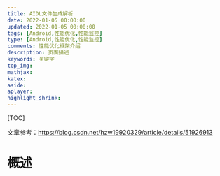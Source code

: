 ```yaml
---
title: AIDL文件生成解析
date: 2022-01-05 00:00:00
updated: 2022-01-05 00:00:00
tags: [Android,性能优化,性能监控]
type: [Android,性能优化,性能监控]
comments: 性能优化框架介绍
description: 页面描述
keywords: 关键字
top_img:
mathjax:
katex:
aside:
aplayer:
highlight_shrink:
---
```



[TOC]

文章参考：https://blog.csdn.net/hzw19920329/article/details/51926913

# 概述